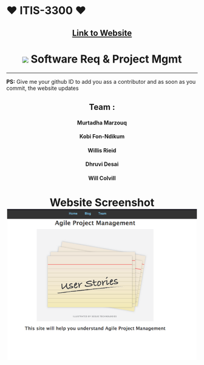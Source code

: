 <h1> <b> ❤️ ITIS-3300 ❤️ </b></h1>
<h2 align="center" > <a href="https://murtadham.github.io/ITIS-3300/index.html">Link to Website 
</a> </h2>

 <h1 align="center"><img src="https://emojis.slackmojis.com/emojis/images/1617692489/27845/digging.gif?1617692489" width="30"/> Software Req & Project Mgmt </h1>
</h1>

 ----



<a align="center" href="https://murtadham.github.io/ITIS-3300/index.html"   >
</a>

<p><b>PS:</b> Give me your github ID to add you ass a contributor and as soon as you commit, the website updates</p>



  <h2 align="center" >Team :</h2>

<h4 align="center">
Murtadha Marzouq
</h4>
<h4 align="center">
 Kobi Fon-Ndikum 
</h4><h4 align="center">Willis Rieid</h4><h4 align="center">
                     Dhruvi Desai  
</h4>
<h4 align="center">
                     Will Colvill 
                    </h4>

          




 <h1 align="center">Website Screenshot
 
<br>
  <img src="https://github.com/MurtadhaM/ITIS-3300/raw/main/screenshot.png" width="500"/> </h1>

